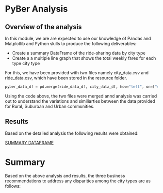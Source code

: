 # **PyBer Analysis**

## Overview of the analysis

In this module, we are are expected to use our knowledge of Pandas and Matplotlib and Python skills to produce the following deliverables:
* Create a summary DataFrame of the ride-sharing data by city type
* Create a a multiple line graph that shows the total weekly fares for each type city type
 
For this, we have been provided with two files namely city_data.csv and ride_data.csv, which have been stored in the resource folder. 
~~~python 
pyber_data_df = pd.merge(ride_data_df, city_data_df, how="left", on=["city", "city"])
~~~
Using the code above, the two files were merged annd analysis was carried out to understand the variations and similiarties between the data provided for Rural, Suburban and Urban communities. 

## Results
Based on the detailed analysis the following results were obtained:

[SUMMARY DATAFRAME]()








# Summary

Based on the above analysis and results, the three business recommendations to address any disparities among the city types are as follows:

